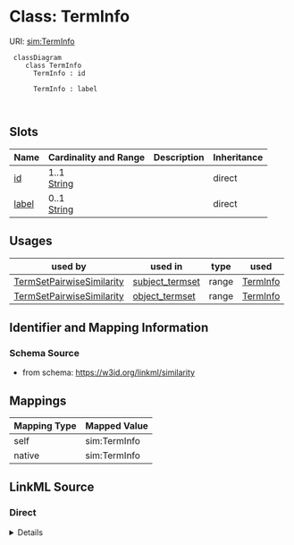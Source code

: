 # Class: TermInfo



URI: [sim:TermInfo](https://w3id.org/linkml/similarity/TermInfo)



```{mermaid}
 classDiagram
    class TermInfo
      TermInfo : id
        
      TermInfo : label
        
      
```




<!-- no inheritance hierarchy -->


## Slots

| Name | Cardinality and Range | Description | Inheritance |
| ---  | --- | --- | --- |
| [id](id.md) | 1..1 <br/> [String](String.md) |  | direct |
| [label](label.md) | 0..1 <br/> [String](String.md) |  | direct |





## Usages

| used by | used in | type | used |
| ---  | --- | --- | --- |
| [TermSetPairwiseSimilarity](TermSetPairwiseSimilarity.md) | [subject_termset](subject_termset.md) | range | [TermInfo](TermInfo.md) |
| [TermSetPairwiseSimilarity](TermSetPairwiseSimilarity.md) | [object_termset](object_termset.md) | range | [TermInfo](TermInfo.md) |






## Identifier and Mapping Information







### Schema Source


* from schema: https://w3id.org/linkml/similarity





## Mappings

| Mapping Type | Mapped Value |
| ---  | ---  |
| self | sim:TermInfo |
| native | sim:TermInfo |





## LinkML Source

<!-- TODO: investigate https://stackoverflow.com/questions/37606292/how-to-create-tabbed-code-blocks-in-mkdocs-or-sphinx -->

### Direct

<details>
```yaml
name: TermInfo
from_schema: https://w3id.org/linkml/similarity
rank: 1000
attributes:
  id:
    name: id
    from_schema: https://w3id.org/linkml/similarity
    rank: 1000
    identifier: true
  label:
    name: label
    from_schema: https://w3id.org/linkml/similarity
    rank: 1000
    slot_uri: rdfs:label

```
</details>

### Induced

<details>
```yaml
name: TermInfo
from_schema: https://w3id.org/linkml/similarity
rank: 1000
attributes:
  id:
    name: id
    from_schema: https://w3id.org/linkml/similarity
    rank: 1000
    identifier: true
    alias: id
    owner: TermInfo
    domain_of:
    - TermInfo
    range: string
  label:
    name: label
    from_schema: https://w3id.org/linkml/similarity
    rank: 1000
    slot_uri: rdfs:label
    alias: label
    owner: TermInfo
    domain_of:
    - TermInfo
    range: string

```
</details>